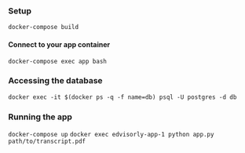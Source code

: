 ### Setup
`docker-compose build`

#### Connect to your app container
`docker-compose exec app bash`
    
### Accessing the database
`docker exec -it $(docker ps -q -f name=db) psql -U postgres -d db`

### Running the app
`docker-compose up`
`docker exec edvisorly-app-1 python app.py path/to/transcript.pdf`

